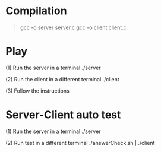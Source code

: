 # Compilation
> gcc -o server server.c
> gcc -o client client.c

# Play
(1) Run the server in a terminal
    ./server

(2) Run the client in a different terminal
    ./client

(3) Follow the instructions

# Server-Client auto test
(1) Run the server in a terminal
    ./server

(2) Run test in a different terminal
    ./answerCheck.sh | ./client